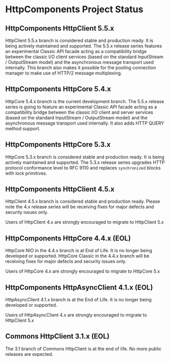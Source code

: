 <!--
    Licensed to the Apache Software Foundation (ASF) under one
    or more contributor license agreements.  See the NOTICE file
    distributed with this work for additional information
    regarding copyright ownership.  The ASF licenses this file
    to you under the Apache License, Version 2.0 (the
    "License"); you may not use this file except in compliance
    with the License.  You may obtain a copy of the License at
    
      http://www.apache.org/licenses/LICENSE-2.0
    
    Unless required by applicable law or agreed to in writing,
    software distributed under the License is distributed on an
    "AS IS" BASIS, WITHOUT WARRANTIES OR CONDITIONS OF ANY
    KIND, either express or implied.  See the License for the
    specific language governing permissions and limitations
    under the License.
-->

HttpComponents Project Status
=============================

HttpComponents HttpClient 5.5.x
-------------------------------

HttpClient 5.5.x branch is considered stable and production ready. It is being actively maintained and supported.
The 5.5.x release series features  an experimental Classic API facade acting as a compatibility bridge between 
the classic I/O client services (based on the standard InputStream / OutputStream model) and the asynchronous 
message transport used internally. This branch also makes it possible for the pooling connection manager to make 
use of HTTP/2 message multiplexing.

HttpComponents HttpCore 5.4.x
-------------------------------

HttpCore 5.4.x branch is the current development branch. The 5.5.x release series is going to feature
an experimental Classic API facade acting as a compatibility bridge between the classic I/O client and server 
services (based on the standard InputStream / OutputStream model) and the asynchronous message transport used 
internally. It also adds HTTP QUERY method support.

HttpComponents HttpCore 5.3.x
-------------------------------

HttpCore 5.3.x branch is considered stable and production ready. It is being actively maintained and supported. 
The 5.3.x release series upgrades HTTP protocol conformance level to RFC 9110 and replaces `synchronized` 
blocks with lock primitives.

HttpComponents HttpClient 4.5.x
-------------------------------

HttpClient 4.5.x branch is considered stable and production ready. Please note the 4.x release series will be receiving
fixes for major defects and security issues only.

Users of HttpClient 4.x are strongly encouraged to migrate to HttpClient 5.x

HttpComponents HttpCore 4.4.x (EOL)
-----------------------------

HttpCore NIO in the 4.4.x branch is at End of Life. It is no longer being developed or supported. HttpCore Classic
in the 4.4.x branch will be receiving fixes for major defects and security issues only.

Users of HttpCore 4.x are strongly encouraged to migrate to HttpCore 5.x

HttpComponents HttpAsyncClient 4.1.x (EOL)
------------------------------------

HttpAsyncClient 4.1.x branch is at the End of Life. It is no longer being developed or supported.

Users of HttpAsyncClient 4.x are strongly encouraged to migrate to HttpClient 5.x

Commons HttpClient 3.1.x (EOL)
------------------------

The 3.1 branch of Commons HttpClient is at the end of life. No more public releases are expected.




